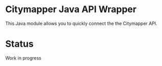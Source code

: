 # Citymapper Java API Wrapper
This Java module allows you to quickly connect the the Citymapper API.

# Status
Work in progress

